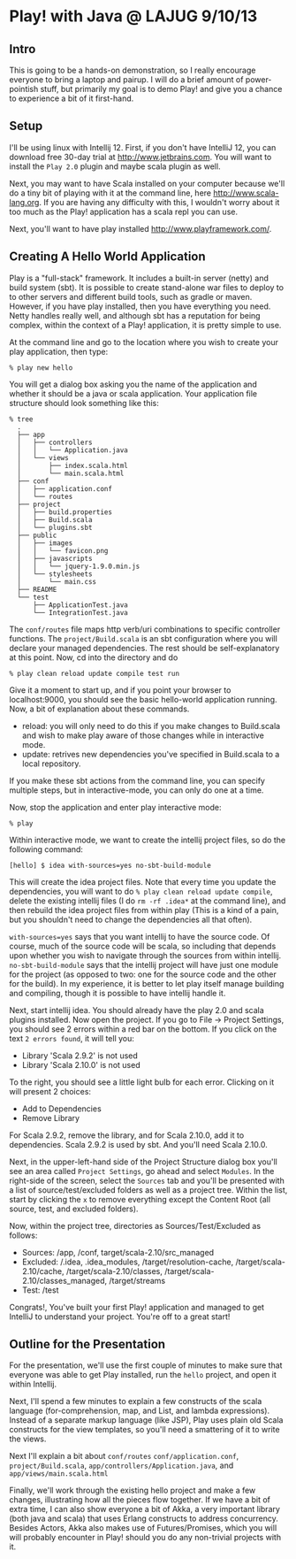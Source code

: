 Play! with Java @ LAJUG 9/10/13
==============================

Intro
-----

This is going to be a hands-on demonstration, so I really encourage everyone to
bring a laptop and pairup. I will do a brief amount of power-pointish stuff,
but primarily my goal is to demo Play! and give you a chance to experience a
bit of it first-hand.

Setup
-----

I'll be using linux with Intellij 12. First, if you don't have IntelliJ 12, you
can download free 30-day trial at http://www.jetbrains.com. You will want to 
install the `Play 2.0` plugin and maybe scala plugin as well.

Next, you may want to have Scala installed on your computer because we'll do a
tiny bit of playing with it at the command line, here http://www.scala-lang.org. 
If you are having any difficulty with this, I wouldn't worry about it too much 
as the Play! application has a scala repl you can use.

Next, you'll want to have play installed http://www.playframework.com/.

Creating A Hello World Application
----------------------------------
Play is a "full-stack" framework. It includes a built-in server (netty) and
build system (sbt). It is possible to create stand-alone war files to deploy to
to other servers and different build tools, such as gradle or maven. However,
if you have play installed, then you have everything you need. Netty handles
really well, and although sbt has a reputation for being complex, within the
context of a Play! application, it is pretty simple to use.

At the command line and go to the location where you wish to create your
play application, then type:

    % play new hello

You will get a dialog box asking you the name of the application and whether it
should be a java or scala application. Your application file structure should
look something like this:
    
    % tree
      .
      ├── app
      │   ├── controllers
      │   │   └── Application.java
      │   └── views
      │       ├── index.scala.html
      │       └── main.scala.html
      ├── conf
      │   ├── application.conf
      │   └── routes
      ├── project
      │   ├── build.properties
      │   ├── Build.scala
      │   └── plugins.sbt
      ├── public
      │   ├── images
      │   │   └── favicon.png
      │   ├── javascripts
      │   │   └── jquery-1.9.0.min.js
      │   └── stylesheets
      │       └── main.css
      ├── README
      └── test
          ├── ApplicationTest.java
          └── IntegrationTest.java

The `conf/routes` file maps http verb/uri combinations to specific controller
functions. The `project/Build.scala` is an sbt configuration where you will
declare your managed dependencies. The rest should be self-explanatory at this
point. Now, cd into the directory and do

    % play clean reload update compile test run

Give it a moment to start up, and if you point your browser to localhost:9000,
you should see the basic hello-world application running. Now, a bit of
explanation about these commands.

* reload: you will only need to do this if you make changes to Build.scala
  and wish to make play aware of those changes while in interactive mode.
* update: retrives new dependencies you've specified in Build.scala to a local
  repository.

If you make these sbt actions from the command line, you can specify multiple
steps, but in interactive-mode, you can only do one at a time.

Now, stop the application and enter play interactive mode:

    % play

Within interactive mode, we want to create the intellij project files, so do
the following command:

    [hello] $ idea with-sources=yes no-sbt-build-module

This will create the idea project files. Note that every time you update the
dependencies, you will want to do `% play clean reload update compile`, delete
the existing intellij files (I do `rm -rf .idea*` at the command line), and
then rebuild the idea project files from within play (This is a kind of a pain,
but you shouldn't need to change the dependencies all that often).

`with-sources=yes` says that you want intellij to have the source code. Of
course, much of the source code will be scala, so including that depends upon
whether you wish to navigate through the sources from within intellij.
`no-sbt-build-module` says that the intellij project will have just one module
for the project (as opposed to two: one for the source code and the other for
the build). In my experience, it is better to let play itself manage building and
compiling, though it is possible to have intellij handle it.

Next, start intellij idea. You should already have the play 2.0 and scala
plugins installed. Now open the project. If you go to File -> Project Settings,
you should see 2 errors within a red bar on the bottom. If you click on the
text `2 errors found`, it will tell you:

* Library 'Scala 2.9.2' is not used
* Library 'Scala 2.10.0' is not used

To the right, you should see a little light bulb for each error. Clicking on it
will present 2 choices:

* Add to Dependencies
* Remove Library

For Scala 2.9.2, remove the library, and for Scala 2.10.0, add it to
dependencies. Scala 2.9.2 is used by sbt. And you'll need Scala 2.10.0.

Next, in the upper-left-hand side of the Project Structure dialog box you'll
see an area called `Project Settings`, go ahead and select `Modules`. In the
right-side of the screen, select the `Sources` tab and you'll be presented with
a list of source/test/excluded folders as well as a project tree. Within the
list, start by clicking the `x` to remove everything except the Content Root
(all source, test, and excluded folders).

Now, within the project tree, directories as Sources/Test/Excluded as follows:

* Sources: /app, /conf, target/scala-2.10/src_managed
* Excluded: /.idea, .idea_modules, /target/resolution-cache,
  /target/scala-2.10/cache, /target/scala-2.10/classes,
  /target/scala-2.10/classes_managed, /target/streams
* Test: /test

Congrats!, You've built your first Play! application and managed to get
IntelliJ to understand your project. You're off to a great start!

Outline for the Presentation
----------------------------

For the presentation, we'll use the first couple of minutes to make sure that
everyone was able to get Play installed, run the `hello` project, and open it
within Intellij.

Next, I'll spend a few minutes to explain a few constructs of the scala
language (for-comprehension, map, and List, and lambda expressions). Instead of
a separate markup language (like JSP), Play uses plain old Scala constructs for 
the view templates, so you'll need a smattering of it to write the views.

Next I'll explain a bit about `conf/routes` `conf/application.conf`, 
`project/Build.scala`, `app/controllers/Application.java`, and 
`app/views/main.scala.html`

Finally, we'll work through the existing hello project and make a few changes,
illustrating how all the pieces flow together. If we have a bit of extra time,
I can also show everyone a bit of Akka, a very important library (both java
and scala) that uses Erlang constructs to address concurrency. Besides Actors,
Akka also makes use of Futures/Promises, which you will will probably encounter
in Play! should you do any non-trivial projects with it.
